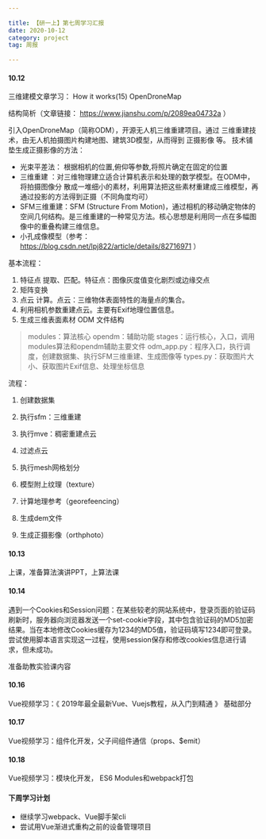 ```yaml
---
 
title: 【研一上】第七周学习汇报
date: 2020-10-12
category: project
tag: 周报
 
---
```


#### 10.12

三维建模文章学习： How it works(15) OpenDroneMap

结构简析（文章链接： https://www.jianshu.com/p/2089ea04732a ）

引入OpenDroneMap（简称ODM），开源无人机三维重建项目。通过 三维重建技术，由无人机拍摄图片构建地图、建筑3D模型，从而得到 正摄影像 等。 技术铺垫生成正摄影像的方法：

* 光束平差法： 根据相机的位置,俯仰等参数,将照片确定在固定的位置
* 三维重建 ：对三维物理建立适合计算机表示和处理的数学模型。在ODM中， 将拍摄图像分 散成一堆细小的素材，利用算法把这些素材重建成三维模型，再通过投影的方法得到正摄（不同角度均可）
* SFM三维重建：SFM (Structure From Motion)，通过相机的移动确定物体的空间几何结构。是三维重建的一种常见方法。核心思想是利用同一点在多幅图像中的重叠构建三维信息。
* 小孔成像模型（参考： https://blog.csdn.net/lpj822/article/details/82716971 ）

基本流程：

1. 特征点 提取、匹配。特征点：图像灰度值变化剧烈或边缘交点
2. 矩阵变换
3. 点云 计算。点云：三维物体表面特性的海量点的集合。
4. 利用相机参数重建点云。主要有Exif地理位置信息。
5. 生成三维表面素材 ODM 文件结构

> modules：算法核心
> opendm：辅助功能
> stages：运行核心，入口，调用modules算法和opendm辅助主要文件
> odm_app.py：程序入口，执行调度，创建数据集、执行SFM三维重建、生成图像等
> types.py：获取图片大小、获取图片Exif信息、处理坐标信息

流程：
1. 创建数据集

2. 执行sfm：三维重建

3. 执行mve：稠密重建点云

4. 过滤点云

5. 执行mesh网格划分

6. 模型附上纹理（texture）

7. 计算地理参考（georefeencing）

8. 生成dem文件

9. 生成正摄影像（orthphoto）

#### 10.13

  上课，准备算法演讲PPT，上算法课

#### 10.14

遇到一个Cookies和Session问题：在某些较老的网站系统中，登录页面的验证码刷新时，服务器向浏览器发送一个set-cookie字段，其中包含验证码的MD5加密结果。当在本地修改Cookies缓存为1234的MD5值，验证码填写1234即可登录。尝试使用脚本语言实现这一过程，使用session保存和修改cookies信息进行请求，但未成功。

准备助教实验课内容

#### 10.16

Vue视频学习：《 2019年最全最新Vue、Vuejs教程，从入门到精通 》 基础部分

#### 10.17

Vue视频学习：组件化开发，父子间组件通信（props、$emit）

#### 10.18

Vue视频学习：模块化开发， ES6 Modules和webpack打包

#### 下周学习计划

* 继续学习webpack、Vue脚手架cli
* 尝试用Vue渐进式重构之前的设备管理项目
